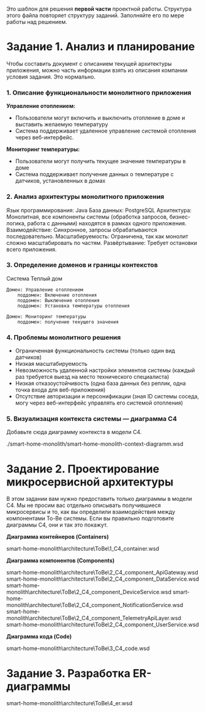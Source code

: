 Это шаблон для решения **первой части** проектной работы. Структура этого файла повторяет структуру заданий. Заполняйте его по мере работы над решением.

# Задание 1. Анализ и планирование

Чтобы составить документ с описанием текущей архитектуры приложения, можно часть информации взять из описания компании условия задания. Это нормально.

### 1. Описание функциональности монолитного приложения

**Управление отоплением:**

- Пользователи могут включить и выключить отопление в доме и выставить желаемую температуру
- Система поддерживает удаленное управление системой отопления через веб-интерфейс.

**Мониторинг температуры:**

- Пользователи могут получить текущее значение температуры в доме
- Система поддерживает получение данных о температуре с датчиков, установленных в домах

### 2. Анализ архитектуры монолитного приложения

Язык программирования: Java
База данных: PostgreSQL
Архитектура: Монолитная, все компоненты системы (обработка запросов, бизнес-логика, работа с данными) находятся в рамках одного приложения.
Взаимодействие: Синхронное, запросы обрабатываются последовательно.
Масштабируемость: Ограничена, так как монолит сложно масштабировать по частям.
Развёртывание: Требует остановки всего приложения.

### 3. Определение доменов и границы контекстов

Система Теплый дом

    Домен: Управление отоплением
        поддомен: Включение отопления
        поддомен: Выключение отопления
        поддомен: Установка температуры отопления

    Домен: Мониторинг температуры
        поддомен: получение текущего значения

### **4. Проблемы монолитного решения**

- Ограниченная функциональность системы (только один вид датчиков)
- Низкая масштабируемость
- Невозможность удаленной настройки элементов системы (каждый раз требуется выезд на место технического специалиста)
- Низкая отказоустойчивость (одна база данных без реплик, одна точка входа для веб-приложения)
- Отсутствие авторизации и персонификации (зная ID системы соседа, могу через веб-интерфейс управлять его системой отопления)

### 5. Визуализация контекста системы — диаграмма С4

Добавьте сюда диаграмму контекста в модели C4.

./smart-home-monolith/smart-home-monolith-context-diagramm.wsd

# Задание 2. Проектирование микросервисной архитектуры

В этом задании вам нужно предоставить только диаграммы в модели C4. Мы не просим вас отдельно описывать получившиеся микросервисы и то, как вы определили взаимодействия между компонентами To-Be системы. Если вы правильно подготовите диаграммы C4, они и так это покажут.

**Диаграмма контейнеров (Containers)**

smart-home-monolith\architecture\ToBe\1_C4_container.wsd

**Диаграмма компонентов (Components)**

smart-home-monolith\architecture\ToBe\2_C4_component_ApiGateway.wsd
smart-home-monolith\architecture\ToBe\2_C4_component_DataService.wsd
smart-home-monolith\architecture\ToBe\2_C4_component_DeviceService.wsd
smart-home-monolith\architecture\ToBe\2_C4_component_NotificationService.wsd
smart-home-monolith\architecture\ToBe\2_C4_component_TelemetryApiLayer.wsd
smart-home-monolith\architecture\ToBe\2_C4_component_UserService.wsd

**Диаграмма кода (Code)**

smart-home-monolith\architecture\ToBe\3_C4_code.wsd

# Задание 3. Разработка ER-диаграммы

smart-home-monolith\architecture\ToBe\4_er.wsd
